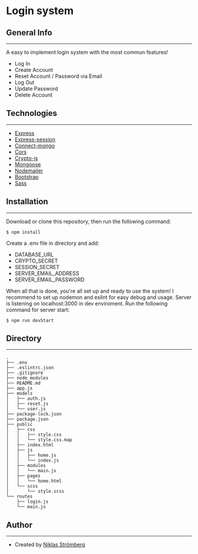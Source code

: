# Login system

## General Info

---

A easy to implement login system with the most commun features!

- Log In
- Create Account
- Reset Account / Password via Email
- Log Out
- Update Password
- Delete Account

## Technologies

---

- [Express](https://github.com/expressjs/express)
- [Express-session](https://github.com/expressjs/session)
- [Connect-mongo](https://github.com/jdesboeufs/connect-mongo)
- [Cors](https://github.com/expressjs/cors)
- [Crypto-js](https://github.com/brix/crypto-js)
- [Mongoose](https://github.com/Automattic/mongoose)
- [Nodemailer](https://github.com/nodemailer/nodemailer)
- [Bootstrap](https://github.com/twbs/bootstrap)
- [Sass](https://github.com/sass/sass)

## Installation

---

Download or clone this repository, then run the following command:

```
$ npm install
```

Create a .env file in directory and add:

- DATABASE_URL
- CRYPTO_SECRET
- SESSION_SECRET
- SERVER_EMAIL_ADDRESS
- SERVER_EMAIL_PASSWORD

When all that is done, you're all set up and ready to use the system!
I recommend to set up nodemon and eslint for easy debug and usage.
Server is listening on localhost:3000 in dev enviroment.
Run the following command for server start:

```
$ npm run devStart
```

## Directory

---

```
.
├── .env
├── .eslintrc.json
├── .gitignore
├── node_modules
├── README.md
├── app.js
├── models
│   ├── auth.js
│   ├── reset.js
│   └── user.js
├── package-lock.json
├── package.json
├── public
│   ├── css
│   │   ├── style.css
│   │   └── style.css.map
│   ├── index.html
│   ├── js
│   │   ├── home.js
│   │   └── index.js
│   ├── modules
│   │   └── main.js
│   ├── pages
│   │   └── home.html
│   └── scss
│       └── style.scss
└── routes
    ├── login.js
    └── main.js
```

## Author

---

- Created by [Niklas Strömberg](https://www.linkedin.com/in/niklas-str%C3%B6mberg-59b428169)
